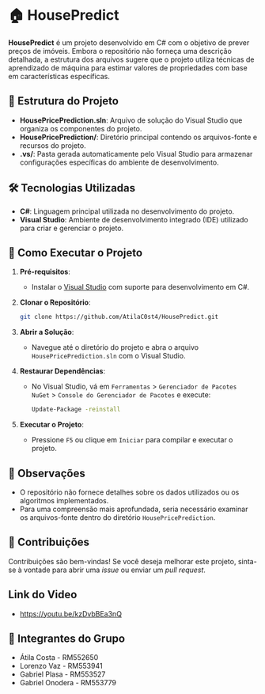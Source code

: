 
# 🏠 HousePredict

**HousePredict** é um projeto desenvolvido em C# com o objetivo de prever preços de imóveis. Embora o repositório não forneça uma descrição detalhada, a estrutura dos arquivos sugere que o projeto utiliza técnicas de aprendizado de máquina para estimar valores de propriedades com base em características específicas.

## 📁 Estrutura do Projeto

- **HousePricePrediction.sln**: Arquivo de solução do Visual Studio que organiza os componentes do projeto.
- **HousePricePrediction/**: Diretório principal contendo os arquivos-fonte e recursos do projeto.
- **.vs/**: Pasta gerada automaticamente pelo Visual Studio para armazenar configurações específicas do ambiente de desenvolvimento.

## 🛠️ Tecnologias Utilizadas

- **C#**: Linguagem principal utilizada no desenvolvimento do projeto.
- **Visual Studio**: Ambiente de desenvolvimento integrado (IDE) utilizado para criar e gerenciar o projeto.

## 🚀 Como Executar o Projeto

1. **Pré-requisitos**:
   - Instalar o [Visual Studio](https://visualstudio.microsoft.com/) com suporte para desenvolvimento em C#.

2. **Clonar o Repositório**:
   ```bash
   git clone https://github.com/AtilaC0st4/HousePredict.git
   ```

3. **Abrir a Solução**:
   - Navegue até o diretório do projeto e abra o arquivo `HousePricePrediction.sln` com o Visual Studio.

4. **Restaurar Dependências**:
   - No Visual Studio, vá em `Ferramentas` > `Gerenciador de Pacotes NuGet` > `Console do Gerenciador de Pacotes` e execute:
     ```bash
     Update-Package -reinstall
     ```

5. **Executar o Projeto**:
   - Pressione `F5` ou clique em `Iniciar` para compilar e executar o projeto.

## 📌 Observações

- O repositório não fornece detalhes sobre os dados utilizados ou os algoritmos implementados.
- Para uma compreensão mais aprofundada, seria necessário examinar os arquivos-fonte dentro do diretório `HousePricePrediction`.

## 🤝 Contribuições

Contribuições são bem-vindas! Se você deseja melhorar este projeto, sinta-se à vontade para abrir uma *issue* ou enviar um *pull request*.

## Link do Video 

- https://youtu.be/kzDvbBEa3nQ

## 👥 Integrantes do Grupo

- Átila Costa - RM552650
- Lorenzo Vaz - RM553941
- Gabriel Plasa - RM553527
- Gabriel Onodera - RM553779
